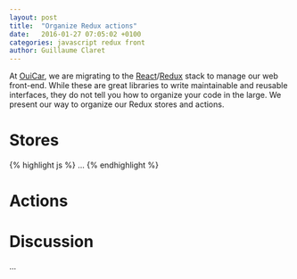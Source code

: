 ```yaml
---
layout: post
title:  "Organize Redux actions"
date:   2016-01-27 07:05:02 +0100
categories: javascript redux front
author: Guillaume Claret
---
```

At [OuiCar](http://www.ouicar.fr/), we are migrating to the [React](https://facebook.github.io/react/)/[Redux](http://redux.js.org/) stack to manage our web front-end. While these are great libraries to write maintainable and reusable interfaces, they do not tell you how to organize your code in the large. We present our way to organize our Redux stores and actions.

# Stores
{% highlight js %}
...
{% endhighlight %}

# Actions

# Discussion
...

